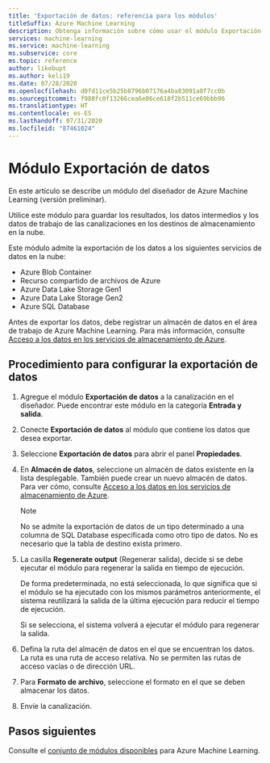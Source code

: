 ```yaml
---
title: 'Exportación de datos: referencia para los módulos'
titleSuffix: Azure Machine Learning
description: Obtenga información sobre cómo usar el módulo Exportación de datos en Azure Machine Learning para guardar los resultados, los datos intermedios y los datos de trabajo de las canalizaciones en los destinos de almacenamiento en la nube fuera de Azure Machine Learning.
services: machine-learning
ms.service: machine-learning
ms.subservice: core
ms.topic: reference
author: likebupt
ms.author: keli19
ms.date: 07/28/2020
ms.openlocfilehash: d0fd11ce5b25b8796b07176a4ba83091a8f7cc0b
ms.sourcegitcommit: f988fc0f13266cea6e86ce618f2b511ce69bbb96
ms.translationtype: HT
ms.contentlocale: es-ES
ms.lasthandoff: 07/31/2020
ms.locfileid: "87461024"
---
```

# <a name="export-data-module"></a>Módulo Exportación de datos

En este artículo se describe un módulo del diseñador de Azure Machine Learning (versión preliminar).

Utilice este módulo para guardar los resultados, los datos intermedios y los datos de trabajo de las canalizaciones en los destinos de almacenamiento en la nube. 

Este módulo admite la exportación de los datos a los siguientes servicios de datos en la nube:

- Azure Blob Container
- Recurso compartido de archivos de Azure
- Azure Data Lake Storage Gen1
- Azure Data Lake Storage Gen2
- Azure SQL Database

Antes de exportar los datos, debe registrar un almacén de datos en el área de trabajo de Azure Machine Learning. Para más información, consulte [Acceso a los datos en los servicios de almacenamiento de Azure](../how-to-access-data.md).

## <a name="how-to-configure-export-data"></a>Procedimiento para configurar la exportación de datos

1. Agregue el módulo **Exportación de datos** a la canalización en el diseñador. Puede encontrar este módulo en la categoría **Entrada y salida**.

1. Conecte **Exportación de datos** al módulo que contiene los datos que desea exportar.

1. Seleccione **Exportación de datos** para abrir el panel **Propiedades**.

1. En **Almacén de datos**, seleccione un almacén de datos existente en la lista desplegable. También puede crear un nuevo almacén de datos. Para ver cómo, consulte [Acceso a los datos en los servicios de almacenamiento de Azure](../how-to-access-data.md).

    > [!NOTE]
    > No se admite la exportación de datos de un tipo determinado a una columna de SQL Database especificada como otro tipo de datos. No es necesario que la tabla de destino exista primero.

1. La casilla **Regenerate output** (Regenerar salida), decide si se debe ejecutar el módulo para regenerar la salida en tiempo de ejecución. 

    De forma predeterminada, no está seleccionada, lo que significa que si el módulo se ha ejecutado con los mismos parámetros anteriormente, el sistema reutilizará la salida de la última ejecución para reducir el tiempo de ejecución. 

    Si se selecciona, el sistema volverá a ejecutar el módulo para regenerar la salida.

1. Defina la ruta del almacén de datos en el que se encuentran los datos. La ruta es una ruta de acceso relativa. No se permiten las rutas de acceso vacías o de dirección URL.


1. Para **Formato de archivo**, seleccione el formato en el que se deben almacenar los datos.
 
1. Envíe la canalización.

## <a name="next-steps"></a>Pasos siguientes

Consulte el [conjunto de módulos disponibles](module-reference.md) para Azure Machine Learning. 
